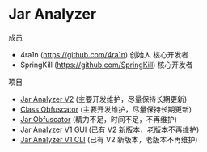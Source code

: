# Jar Analyzer

成员

- 4ra1n (https://github.com/4ra1n) 创始人 核心开发者
- SpringKill (https://github.com/SpringKill) 核心开发者

项目

- [Jar Analyzer V2](https://github.com/jar-analyzer/jar-analyzer) (主要开发维护，尽量保持长期更新)
- [Class Obfuscator](https://github.com/jar-analyzer/class-obf) (主要开发维护，尽量保持长期更新)
- [Jar Obfuscator](https://github.com/jar-analyzer/jar-obfuscator) (精力不足，时间不足，不再维护)
- [Jar Analyzer V1 GUI](https://github.com/jar-analyzer/jar-analyzer-v1-gui) (已有 V2 新版本，老版本不再维护)
- [Jar Analyzer V1 CLI](https://github.com/jar-analyzer/jar-analyzer-v1-cli) (已有 V2 新版本，老版本不再维护)
